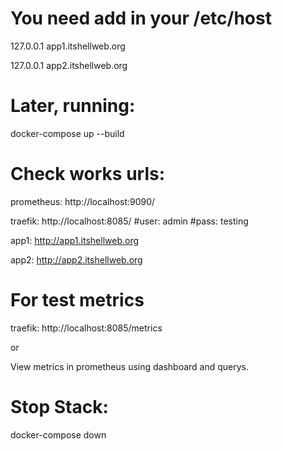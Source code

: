 # You need add in your /etc/host


127.0.0.1 app1.itshellweb.org 

127.0.0.1 app2.itshellweb.org

# Later, running: 

docker-compose up --build

# Check works urls:
prometheus: http://localhost:9090/

traefik: http://localhost:8085/     #user: admin 
                                    #pass: testing
                                    
app1: http://app1.itshellweb.org

app2: http://app2.itshellweb.org

# For test metrics

traefik: http://localhost:8085/metrics

or

View metrics in prometheus using dashboard and querys.

# Stop Stack:

docker-compose down

